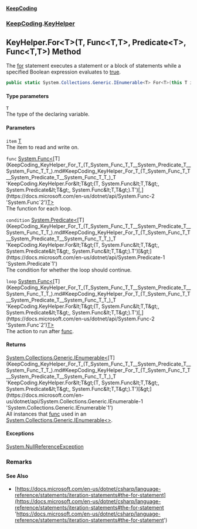 #### [KeepCoding](index.md 'index')
### [KeepCoding](KeepCoding.md 'KeepCoding').[KeyHelper](KeepCoding_KeyHelper.md 'KeepCoding.KeyHelper')
## KeyHelper.For&lt;T&gt;(T, Func&lt;T,T&gt;, Predicate&lt;T&gt;, Func&lt;T,T&gt;) Method
The [for](https://docs.microsoft.com/en-us/dotnet/csharp/language-reference/keywords/for 'https://docs.microsoft.com/en-us/dotnet/csharp/language-reference/keywords/for') statement executes a statement or a block of statements while a specified Boolean expression evaluates to [true](https://docs.microsoft.com/en-us/dotnet/csharp/language-reference/builtin-types/bool 'https://docs.microsoft.com/en-us/dotnet/csharp/language-reference/builtin-types/bool').  
```csharp
public static System.Collections.Generic.IEnumerable<T> For<T>(this T item, System.Func<T,T> func, System.Predicate<T> condition=null, System.Func<T,T> loop=null);
```
#### Type parameters
<a name='KeepCoding_KeyHelper_For_T_(T_System_Func_T_T__System_Predicate_T__System_Func_T_T_)_T'></a>
`T`  
The type of the declaring variable.
  
#### Parameters
<a name='KeepCoding_KeyHelper_For_T_(T_System_Func_T_T__System_Predicate_T__System_Func_T_T_)_item'></a>
`item` [T](KeepCoding_KeyHelper_For_T_(T_System_Func_T_T__System_Predicate_T__System_Func_T_T_).md#KeepCoding_KeyHelper_For_T_(T_System_Func_T_T__System_Predicate_T__System_Func_T_T_)_T 'KeepCoding.KeyHelper.For&lt;T&gt;(T, System.Func&lt;T,T&gt;, System.Predicate&lt;T&gt;, System.Func&lt;T,T&gt;).T')  
The item to read and write on.
  
<a name='KeepCoding_KeyHelper_For_T_(T_System_Func_T_T__System_Predicate_T__System_Func_T_T_)_func'></a>
`func` [System.Func&lt;](https://docs.microsoft.com/en-us/dotnet/api/System.Func-2 'System.Func`2')[T](KeepCoding_KeyHelper_For_T_(T_System_Func_T_T__System_Predicate_T__System_Func_T_T_).md#KeepCoding_KeyHelper_For_T_(T_System_Func_T_T__System_Predicate_T__System_Func_T_T_)_T 'KeepCoding.KeyHelper.For&lt;T&gt;(T, System.Func&lt;T,T&gt;, System.Predicate&lt;T&gt;, System.Func&lt;T,T&gt;).T')[,](https://docs.microsoft.com/en-us/dotnet/api/System.Func-2 'System.Func`2')[T](KeepCoding_KeyHelper_For_T_(T_System_Func_T_T__System_Predicate_T__System_Func_T_T_).md#KeepCoding_KeyHelper_For_T_(T_System_Func_T_T__System_Predicate_T__System_Func_T_T_)_T 'KeepCoding.KeyHelper.For&lt;T&gt;(T, System.Func&lt;T,T&gt;, System.Predicate&lt;T&gt;, System.Func&lt;T,T&gt;).T')[&gt;](https://docs.microsoft.com/en-us/dotnet/api/System.Func-2 'System.Func`2')  
The function for each loop.
  
<a name='KeepCoding_KeyHelper_For_T_(T_System_Func_T_T__System_Predicate_T__System_Func_T_T_)_condition'></a>
`condition` [System.Predicate&lt;](https://docs.microsoft.com/en-us/dotnet/api/System.Predicate-1 'System.Predicate`1')[T](KeepCoding_KeyHelper_For_T_(T_System_Func_T_T__System_Predicate_T__System_Func_T_T_).md#KeepCoding_KeyHelper_For_T_(T_System_Func_T_T__System_Predicate_T__System_Func_T_T_)_T 'KeepCoding.KeyHelper.For&lt;T&gt;(T, System.Func&lt;T,T&gt;, System.Predicate&lt;T&gt;, System.Func&lt;T,T&gt;).T')[&gt;](https://docs.microsoft.com/en-us/dotnet/api/System.Predicate-1 'System.Predicate`1')  
The condition for whether the loop should continue.
  
<a name='KeepCoding_KeyHelper_For_T_(T_System_Func_T_T__System_Predicate_T__System_Func_T_T_)_loop'></a>
`loop` [System.Func&lt;](https://docs.microsoft.com/en-us/dotnet/api/System.Func-2 'System.Func`2')[T](KeepCoding_KeyHelper_For_T_(T_System_Func_T_T__System_Predicate_T__System_Func_T_T_).md#KeepCoding_KeyHelper_For_T_(T_System_Func_T_T__System_Predicate_T__System_Func_T_T_)_T 'KeepCoding.KeyHelper.For&lt;T&gt;(T, System.Func&lt;T,T&gt;, System.Predicate&lt;T&gt;, System.Func&lt;T,T&gt;).T')[,](https://docs.microsoft.com/en-us/dotnet/api/System.Func-2 'System.Func`2')[T](KeepCoding_KeyHelper_For_T_(T_System_Func_T_T__System_Predicate_T__System_Func_T_T_).md#KeepCoding_KeyHelper_For_T_(T_System_Func_T_T__System_Predicate_T__System_Func_T_T_)_T 'KeepCoding.KeyHelper.For&lt;T&gt;(T, System.Func&lt;T,T&gt;, System.Predicate&lt;T&gt;, System.Func&lt;T,T&gt;).T')[&gt;](https://docs.microsoft.com/en-us/dotnet/api/System.Func-2 'System.Func`2')  
The action to run after [func](KeepCoding_KeyHelper_For_T_(T_System_Func_T_T__System_Predicate_T__System_Func_T_T_).md#KeepCoding_KeyHelper_For_T_(T_System_Func_T_T__System_Predicate_T__System_Func_T_T_)_func 'KeepCoding.KeyHelper.For&lt;T&gt;(T, System.Func&lt;T,T&gt;, System.Predicate&lt;T&gt;, System.Func&lt;T,T&gt;).func').
  
#### Returns
[System.Collections.Generic.IEnumerable&lt;](https://docs.microsoft.com/en-us/dotnet/api/System.Collections.Generic.IEnumerable-1 'System.Collections.Generic.IEnumerable`1')[T](KeepCoding_KeyHelper_For_T_(T_System_Func_T_T__System_Predicate_T__System_Func_T_T_).md#KeepCoding_KeyHelper_For_T_(T_System_Func_T_T__System_Predicate_T__System_Func_T_T_)_T 'KeepCoding.KeyHelper.For&lt;T&gt;(T, System.Func&lt;T,T&gt;, System.Predicate&lt;T&gt;, System.Func&lt;T,T&gt;).T')[&gt;](https://docs.microsoft.com/en-us/dotnet/api/System.Collections.Generic.IEnumerable-1 'System.Collections.Generic.IEnumerable`1')  
All instances that [func](KeepCoding_KeyHelper_For_T_(T_System_Func_T_T__System_Predicate_T__System_Func_T_T_).md#KeepCoding_KeyHelper_For_T_(T_System_Func_T_T__System_Predicate_T__System_Func_T_T_)_func 'KeepCoding.KeyHelper.For&lt;T&gt;(T, System.Func&lt;T,T&gt;, System.Predicate&lt;T&gt;, System.Func&lt;T,T&gt;).func') used in an [System.Collections.Generic.IEnumerable&lt;&gt;](https://docs.microsoft.com/en-us/dotnet/api/System.Collections.Generic.IEnumerable-1 'System.Collections.Generic.IEnumerable`1').
#### Exceptions
[System.NullReferenceException](https://docs.microsoft.com/en-us/dotnet/api/System.NullReferenceException 'System.NullReferenceException')  
### Remarks
#### See Also
- [https://docs.microsoft.com/en-us/dotnet/csharp/language-reference/statements/iteration-statements#the-for-statement](https://docs.microsoft.com/en-us/dotnet/csharp/language-reference/statements/iteration-statements#the-for-statement 'https://docs.microsoft.com/en-us/dotnet/csharp/language-reference/statements/iteration-statements#the-for-statement')

